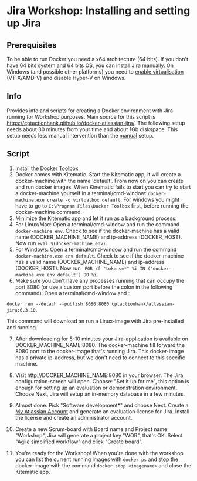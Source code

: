 # Jira Workshop: Installing and setting up Jira

## Prerequisites
To be able to run Docker you need a x64 architecture (64 bits). If you don't have 64 bits system and 64 bits OS, you can install Jira [manually](MANUAL.md). On Windows (and possible other platforms) you need to [enable virtualisation](http://www.howtogeek.com/213795/how-to-enable-intel-vt-x-in-your-computers-bios-or-uefi-firmware/) (VT-X/AMD-V) and disable Hyper-V on Windows. 

## Info
Provides info and scripts for creating a Docker environment with Jira running for Workshop purposes. Main source for this script is https://cptactionhank.github.io/docker-atlassian-jira/. The following setup needs about 30 minutes from your time and about 1Gb diskspace. This setup needs less manual intervention than the [manual](MANUAL.md) setup.

## Script
1. Install the [Docker Toolbox](https://www.docker.com/products/docker-toolbox)
2. Docker comes with Kitematic. Start the Kitematic app, it will create a docker-machine with the name 'default'. From now on you can create and run docker images. When Kinematic fails to start you can try to start a docker-machine yourself in a terminal/cmd-window: ```docker-machine.exe create -d virtualbox default```. For windows you might have to go to ```C:\Program Files\Docker Toolbox``` first, before running the docker-machine command. 
3. Minimize the Kitematic app and let it run as a background process.
4. For Linux/Mac: Open a terminal/cmd-window and run the command ```docker-machine env```. Check to see if the docker-machine has a valid name (DOCKER_MACHINE_NAME) and ip-address (DOCKER_HOST). Now run ```eval $(docker-machine env)```. 
5. For Windows: Open a terminal/cmd-window and run the command ```docker-machine.exe env default```. Check to see if the docker-machine has a valid name (DOCKER_MACHINE_NAME) and ip-address (DOCKER_HOST). Now run ``` FOR /f "tokens=*" %i IN ('docker-machine.exe env default') DO %i```. 
6. Make sure you don't have any processes running that can occupy the port 8080 (or use a custom port before the colon in the following command). Open a terminal/cmd-window and :

  ```docker run --detach --publish 8080:8080 cptactionhank/atlassian-jira:6.3.10```.

  This command will download an run a Linux-image with Jira pre-installed and running.

7. After downloading for 5-10 minutes your Jira-application is available on DOCKER_MACHINE_NAME:8080. The docker-machine fill forward the 8080 port to the docker-image that's running Jira. This docker-image has a private ip-address, but we don't need to connect to this specific machine.

8. Visit http://DOCKER_MACHINE_NAME:8080 in your browser. The Jira configuration-screen will open. Choose: "Set it up for me", this option is enough for setting up an evaluation or demonstration environment. Choose Next, Jira will setup an in-memory database in a few minutes.

9. Almost done. Pick "Software development*" and choose Next. Create a [My Atlassian Account](https://my.atlassian.com) and generate an evaluation license for Jira. Install the license and create an administrator account.

10. Create a new Scrum-board with Board name and Project name "Workshop", Jira will generate a project key "WOR", that's OK. Select "Agile simplified workflow" and click "Create board".

11. You're ready for the Workshop! When you're done with the workshop you can list the current running images with ```docker ps``` and stop the docker-image with the command ```docker stop <imagename>``` and close the Kitematic app.
